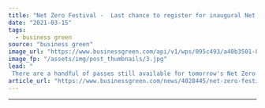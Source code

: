 ```yaml
---
title: "Net Zero Festival -  Last chance to register for inaugural Net Zero Finance event"
date: "2021-03-15"
tags: 
  - business green
source: "business green"
image_url: "https://www.businessgreen.com/api/v1/wps/095c493/a40b3501-88da-4cdf-93ed-dd6357c065cd/5/NZF-Finance-21-logo-185x114.jpg"
image_fp: "/assets/img/post_thumbnails/3.jpg"
lead: "
 There are a handful of passes still available for tomorrow's Net Zero Finance summit, featuring top speakers such as Hiro Mizuno, Sonny Kapoor, and Catherine Howarth ..."
article_url: "https://www.businessgreen.com/news/4028445/net-zero-festival-last-chance-register-inaugural-net-zero-finance-event"
---
```


---
